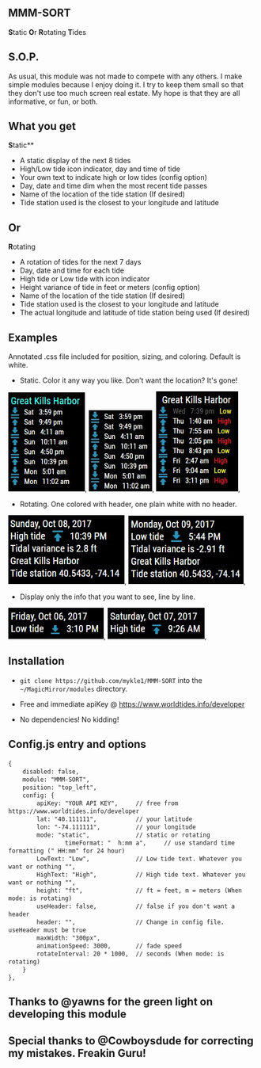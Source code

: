 ## MMM-SORT

**S**tatic **O**r **R**otating **T**ides

## S.O.P.

As usual, this module was not made to compete with any others. I make simple modules
because I enjoy doing it. I try to keep them small so that they don't use too much
screen real estate. My hope is that they are all informative, or fun, or both.

## What you get

**S**tatic**

* A static display of the next 8 tides
* High/Low tide icon indicator, day and time of tide
* Your own text to indicate high or low tides (config option)
* Day, date and time dim when the most recent tide passes
* Name of the location of the tide station (If desired)
* Tide station used is the closest to your longitude and latitude

## Or

**R**otating

* A rotation of tides for the next 7 days
* Day, date and time for each tide
* High tide or Low tide with icon indicator
* Height variance of tide in feet or meters (config option)
* Name of the location of the tide station (If desired)
* Tide station used is the closest to your longitude and latitude
* The actual longitude and latitude of tide station being used (If desired)

## Examples

Annotated .css file included for position, sizing, and coloring. Default is white.

* Static. Color it any way you like. Don't want the location? It's gone!

![](images/s1.JPG), ![](images/s2.JPG), ![](images/s3.JPG),

* Rotating. One colored with header, one plain white with no header.

![](images/r1.JPG), ![](images/r2.JPG),

* Display only the info that you want to see, line by line.

![](images/r3.JPG), ![](images/r4.JPG),

## Installation

* `git clone https://github.com/mykle1/MMM-SORT` into the `~/MagicMirror/modules` directory.

* Free and immediate apiKey @ https://www.worldtides.info/developer

* No dependencies! No kidding!

## Config.js entry and options

    {
		disabled: false,
		module: "MMM-SORT",
		position: "top_left",
		config: {
			apiKey: "YOUR API KEY",     // free from https://www.worldtides.info/developer
			lat: "40.111111",           // your latitude
			lon: "-74.111111",          // your longitude
			mode: "static",             // static or rotating
                    timeFormat: "  h:mm a",     // use standard time formatting (" HH:mm" for 24 hour)
			LowText: "Low",             // Low tide text. Whatever you want or nothing "",
			HighText: "High",           // High tide text. Whatever you want or nothing "",
			height: "ft",               // ft = feet, m = meters (When mode: is rotating)
			useHeader: false,           // false if you don't want a header      
			header: "",                 // Change in config file. useHeader must be true
			maxWidth: "300px",
			animationSpeed: 3000,       // fade speed
			rotateInterval: 20 * 1000,  // seconds (When mode: is rotating)
		}
	},

## Thanks to @yawns for the green light on developing this module

## Special thanks to @Cowboysdude for correcting my mistakes. Freakin Guru!
